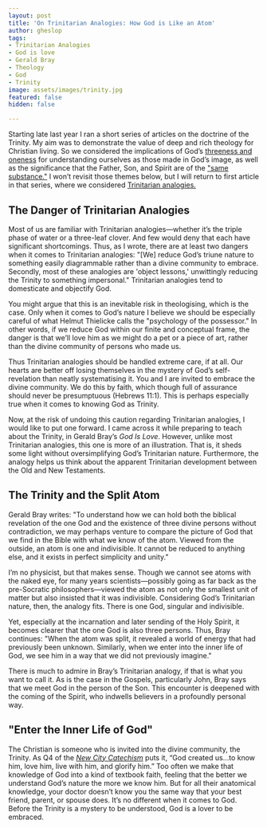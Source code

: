 ```yaml
---
layout: post
title: 'On Trinitarian Analogies: How God is Like an Atom'
author: gheslop
tags:
- Trinitarian Analogies
- God is love
- Gerald Bray
- Theology
- God
- Trinity
image: assets/images/trinity.jpg
featured: false
hidden: false

---
```

Starting late last year I ran a short series of articles on the doctrine of the Trinity. My aim was to demonstrate the value of deep and rich theology for Christian living. So we considered the implications of God’s [threeness and oneness](https://rekindle.co.za/content/2021-12-02-trinity "Both three and one") for understanding ourselves as those made in God’s image, as well as the significance that the Father, Son, and Spirit are of the ["same substance."](https://rekindle.co.za/content/2022-01-13-trinity-same-substance "Persons share one substance") I won’t revisit those themes below, but I will return to first article in that series, where we considered [Trinitarian analogies.](https://rekindle.co.za/content/2021-11-09-trinitarian-analogies "Trinitarian Analogies")

## The Danger of Trinitarian Analogies

Most of us are familiar with Trinitarian analogies—whether it’s the triple phase of water or a three-leaf clover. And few would deny that each have significant shortcomings. Thus, as I wrote, there are at least two dangers when it comes to Trinitarian analogies: "\[We\] reduce God’s triune nature to something easily diagrammable rather than a divine community to embrace. Secondly, most of these analogies are 'object lessons,' unwittingly reducing the Trinity to something impersonal." Trinitarian analogies tend to domesticate and objectify God.

You might argue that this is an inevitable risk in theologising, which is the case. Only when it comes to God’s nature I believe we should be especially careful of what Helmut Thielicke calls the "psychology of the possessor." In other words, if we reduce God within our finite and conceptual frame, the danger is that we’ll love him as we might do a pet or a piece of art, rather than the divine community of persons who made us.

Thus Trinitarian analogies should be handled extreme care, if at all. Our hearts are better off losing themselves in the mystery of God’s self-revelation than neatly systematising it. You and I are invited to embrace the divine community. We do this by faith, which though full of assurance should never be presumptuous (Hebrews 11:1). This is perhaps especially true when it comes to knowing God as Trinity.

Now, at the risk of undoing this caution regarding Trinitarian analogies, I would like to put one forward. I came across it while preparing to teach about the Trinity, in Gerald Bray’s _God Is Love_. However, unlike most Trinitarian analogies, this one is more of an illustration. That is, it sheds some light without oversimplifying God’s Trinitarian nature. Furthermore, the analogy helps us think about the apparent Trinitarian development between the Old and New Testaments.

## The Trinity and the Split Atom

Gerald Bray writes: "To understand how we can hold both the biblical revelation of the one God and the existence of three divine persons without contradiction, we may perhaps venture to compare the picture of God that we find in the Bible with what we know of the atom. Viewed from the outside, an atom is one and indivisible. It cannot be reduced to anything else, and it exists in perfect simplicity and unity."

I’m no physicist, but that makes sense. Though we cannot see atoms with the naked eye, for many years scientists—possibly going as far back as the pre-Socratic philosophers—viewed the atom as not only the smallest unit of matter but also insisted that it was indivisible. Considering God’s Trinitarian nature, then, the analogy fits. There is one God, singular and indivisible.

Yet, especially at the incarnation and later sending of the Holy Spirit, it becomes clearer that the one God is also three persons. Thus, Bray continues: "When the atom was split, it revealed a world of energy that had previously been unknown. Similarly, when we enter into the inner life of God, we see him in a way that we did not previously imagine."

There is much to admire in Bray’s Trinitarian analogy, if that is what you want to call it. As is the case in the Gospels, particularly John, Bray says that we meet God in the person of the Son. This encounter is deepened with the coming of the Spirit, who indwells believers in a profoundly personal way.

## "Enter the Inner Life of God"

The Christian is someone who is invited into the divine community, the Trinity. As Q4 of the [_New City Catechism_](https://africa.thegospelcoalition.org/article/the-new-city-catechism-in-africa/ "NCC in Africa") puts it, “God created us…to know him, love him, live with him, and glorify him.” Too often we make that knowledge of God into a kind of textbook faith, feeling that the better we understand God’s nature the more we know him. But for all their anatomical knowledge, your doctor doesn’t know you the same way that your best friend, parent, or spouse does. It’s no different when it comes to God. Before the Trinity is a mystery to be understood, God is a lover to be embraced.